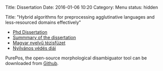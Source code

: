 Title: Dissertation
Date: 2016-01-06 10:20
Category: Menu
status: hidden


Title: "Hybrid algorithms for preprocessing agglutinative languages and less-resourced domains effectively"

* [Phd Dissertation](pdfs/thesis.pdf)
* [Summmary of the dissertation](pdfs/summary_en.pdf)
* [Magyar nyelvű tézisfüzet](pdfs/summary_hu.pdf)
* [Nyilvános védés diái](pdfs/defense_hu.pdf)

PurePos, the open-source morphological disambiguator tool can be downloaded from [Github](https://github.com/ppke-nlpg/purepos).
